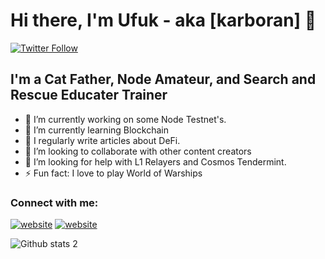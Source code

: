 # Hi there, I'm Ufuk - aka [karboran] 👋

[![Twitter Follow](https://img.shields.io/twitter/follow/karboran?color=1DA1F2&logo=twitter&style=for-the-badge)](https://twitter.com/intent/follow?original_referer=https%3A%2F%2Fgithub.com%2Fkarboran&screen_name=karboran)

## I'm a Cat Father, Node Amateur, and Search and Rescue Educater Trainer

- 🔭 I’m currently working on some Node Testnet's.
- 🌱 I’m currently learning Blockchain
- 📝 I regularly write articles about DeFi.
- 👯 I’m looking to collaborate with other content creators
- 🤔 I’m looking for help with L1 Relayers and Cosmos Tendermint.
- ⚡ Fun fact: I love to play World of Warships  

### Connect with me:

[![website](./img/twitter-light.svg)](https://twitter.com/karboran#gh-light-mode-only)
[![website](./img/twitter-dark.svg)](https://twitter.com/karboran#gh-dark-mode-only)

![Github stats 2](https://github-readme-stats.vercel.app/api?username=karborantr&show_icons=true&theme=radical)
